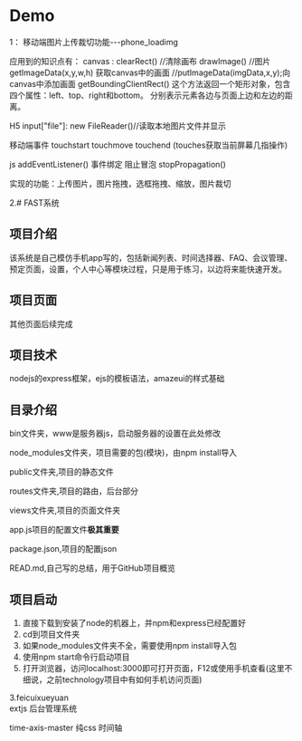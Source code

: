 # Demo


1： 移动端图片上传裁切功能---phone_loadimg

应用到的知识点有：
canvas :
	clearRect() //清除画布   drawImage() //图片    
	getImageData(x,y,w,h) 获取canvas中的画面
	 //putImageData(imgData,x,y);向canvas中添加画面    getBoundingClientRect()
	    这个方法返回一个矩形对象，包含四个属性：left、top、right和bottom。
	    分别表示元素各边与页面上边和左边的距离。

H5 input["file"]:
	new FileReader()//读取本地图片文件并显示

移动端事件
	touchstart    touchmove     touchend    (touches获取当前屏幕几指操作)

js
	addEventListener()   事件绑定     阻止冒泡 stopPropagation()

实现的功能：上传图片，图片拖拽，选框拖拽、缩放，图片裁切

2.#		FAST系统


##		项目介绍
该系统是自己模仿手机app写的，包括新闻列表、时间选择器、FAQ、会议管理、预定页面，设置，个人中心等模块过程，只是用于练习，以边将来能快速开发。

##		项目页面

<!-- 
###			首页样式       __________________________________________个人中心样式_________________####


<img src="https://i.loli.net/2017/09/07/59b0bc6b8265c.jpg" width="50%" /><img src="https://i.loli.net/2017/09/07/59b0bc6b47514.jpg" width="50%" />




###		修改密码样式(登陆后用户修改)_______________________________________倒计时验证码



<img src="https://i.loli.net/2017/09/08/59b2599628cb5.png" width="50%" /><img src="https://i.loli.net/2017/09/19/59c0f847d4c80.png" width="50%" />

###		新闻列表________________________________________________________新闻详情



<img src="https://i.loli.net/2017/09/08/59b259963a213.jpg" width="50%" /><img src="https://i.loli.net/2017/09/08/59b259962a67a.jpg" width="50%" />

###		通知列表________________________________________________________通知详情

<img src="https://i.loli.net/2017/09/08/59b259963d825.jpg" width="50%" /><img src="https://i.loli.net/2017/09/08/59b25995e99d3.jpg" width="50%" />



###		招聘列表________________________________________________________招聘详情

<img src="https://i.loli.net/2017/09/08/59b259961d1a0.jpg" width="50%" /><img src="https://i.loli.net/2017/09/08/59b25995d865b.jpg" width="50%" />

###		考勤列表________________________________________________________考勤详情

<img src="https://i.loli.net/2017/09/19/59c0f8482b261.png" width="50%" /><img src="https://ooo.0o0.ooo/2017/09/19/59c0f847cbab1.png" width="50%" />

###		审批历史________________________________________________________钱包

<img src="https://i.loli.net/2017/09/19/59c0f848440d8.png" width="50%" /><img src="https://i.loli.net/2017/09/19/59c0f8490a2ba.png" width="50%" />

###		日报主页________________________________________________________日期选择

<img src="https://i.loli.net/2017/09/27/59cb339ea4c3d.png" width="50%" /><img src="https://i.loli.net/2017/09/27/59cb339e6a11b.png" width="50%" />

###		日报编辑________________________________________________________日报编辑2

<img src="https://i.loli.net/2017/09/29/59cda39442831.jpg" width="50%" /><img src="https://i.loli.net/2017/09/29/59cda39447c65.png" width="50%" />

###		FAQ主页______________________________________________________FAQ

<img src="https://i.loli.net/2017/09/29/59cda3944179a.jpg" width="50%" /><img src="https://i.loli.net/2017/09/29/59cda39441b0c.jpg" width="50%" />

###		FAQ问题详情________________________________________晚餐预定

<img src="https://i.loli.net/2017/09/29/59cda3945c868.jpg" width="50%" /><img src="https://i.loli.net/2017/10/13/59e06914abcd2.jpg" width="50%" />
###		晚餐预定弹框________________________________________取消晚餐预定

<img src="https://i.loli.net/2017/10/13/59e0691517465.jpg" width="50%" /><img src="https://i.loli.net/2017/10/13/59e0691529fe7.jpg" width="50%" />

###		晚餐预定弹框________________________________________取消晚餐预定

<img src="https://i.loli.net/2017/10/24/59eeb41fb367b.jpg" width="50%" /> -->


其他页面后续完成




##		项目技术

nodejs的express框架，ejs的模板语法，amazeui的样式基础


##		目录介绍

bin文件夹，www是服务器js，启动服务器的设置在此处修改

node_modules文件夹，项目需要的包(模块)，由npm install导入

public文件夹,项目的静态文件

routes文件夹,项目的路由，后台部分

views文件夹,项目的页面文件夹

app.js项目的配置文件**极其重要**

package.json,项目的配置json

READ.md,自己写的总结，用于GitHub项目概览


##		项目启动

1.	直接下载到安装了node的机器上，并npm和express已经配置好
2.	cd到项目文件夹
3.	如果node_modules文件夹不全，需要使用npm install导入包
4.	使用npm start命令行启动项目
5.	打开浏览器，访问localhost:3000即可打开页面，F12或使用手机查看(这里不细说，之前technology项目中有如何手机访问页面)	

3.feicuixueyuan  
extjs  后台管理系统


time-axis-master    纯css 时间轴
